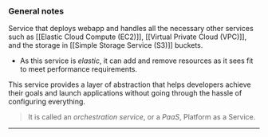 ### General notes

Service that deploys webapp and handles all the necessary other services such as [[Elastic Cloud Compute (EC2)]], [[Virtual Private Cloud (VPC)]], and the storage in [[Simple Storage Service (S3)]] buckets.
- As this service is *elastic*, it can add and remove resources as it sees fit to meet performance requirements.

This service provides a layer of abstraction that helps developers achieve their goals and launch applications without going through the hassle of configuring everything.

> It is called an *orchestration service*, or a *PaaS*, Platform as a Service.

___
